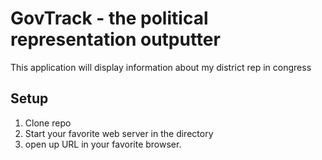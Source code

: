 # GovTrack - the political representation outputter

This application will display information about my district rep in congress

## Setup

1. Clone repo
2. Start your favorite web server in the directory
3. open up URL in your favorite browser. 

